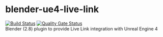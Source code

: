 # blender-ue4-live-link  
[![Build Status](https://travis-ci.org/tscrypter/blender-ue4-live-link.svg?branch=master)](https://travis-ci.org/tscrypter/blender-ue4-live-link)
[![Quality Gate Status](https://sonarcloud.io/api/project_badges/measure?project=tscrypter_blender-ue4-live-link&metric=alert_status)](https://sonarcloud.io/dashboard?id=tscrypter_blender-ue4-live-link)  
Blender (2.8) plugin to provide Live Link integration with Unreal Engine 4
